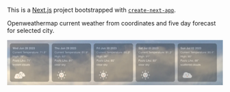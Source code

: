 

This is a [Next.js](https://nextjs.org/) project bootstrapped with [`create-next-app`](https://github.com/vercel/next.js/tree/canary/packages/create-next-app).

Openweathermap current weather from coordinates and five day forecast for selected city.   



![Alt text](image.png)